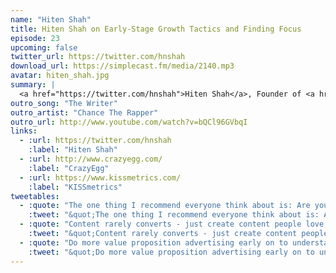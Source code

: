 ```yaml
---
name: "Hiten Shah"
title: Hiten Shah on Early-Stage Growth Tactics and Finding Focus
episode: 23
upcoming: false
twitter_url: https://twitter.com/hnshah
download_url: https://simplecast.fm/media/2140.mp3
avatar: hiten_shah.jpg
summary: |
  <a href="https://twitter.com/hnshah">Hiten Shah</a>, Founder of <a href="http://www.crazyegg.com/">CrazyEgg</a> and <a href="https://www.kissmetrics.com/">KISSmetrics</a>, talked about the pros and cons of funding vs. self-funding, and the impact each can have on your focus and early-stage strategy. Hiten also talked about mistakes he sees early-stage companies making time and time again.
outro_song: "The Writer"
outro_artist: "Chance The Rapper"
outro_url: http://www.youtube.com/watch?v=bQCl96GVbqI
links:
  - :url: https://twitter.com/hnshah
    :label: "Hiten Shah"
  - :url: http://www.crazyegg.com/
    :label: "CrazyEgg"
  - :url: https://www.kissmetrics.com/
    :label: "KISSmetrics"
tweetables:
  - :quote: "The one thing I recommend everyone think about is: Are you working on the right thing, right now?"
    :tweet: "&quot;The one thing I recommend everyone think about is: Are you working on the right thing, right now?&quot; -@hnshah #wisdom"
  - :quote: "Content rarely converts - just create content people love, and use it to get them into the funnel sooner."
    :tweet: "&quot;Content rarely converts - just create content people love, and use it to get them into the funnel sooner.&quot; -@hnshah"
  - :quote: "Do more value proposition advertising early on to understand and assess the demand for what you’re doing."
    :tweet: "&quot;Do more value proposition advertising early on to understand and assess the demand for what you’re doing.&quot; -@hnshah"
---
```

